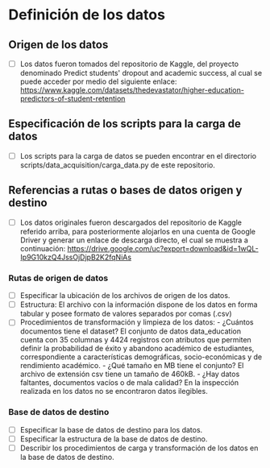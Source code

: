 # Definición de los datos

## Origen de los datos

- [ ] Los datos fueron tomados del repositorio de Kaggle, del proyecto denominado Predict students' dropout and academic success, al cual se puede acceder por medio del siguiente enlace: https://www.kaggle.com/datasets/thedevastator/higher-education-predictors-of-student-retention

## Especificación de los scripts para la carga de datos

- [ ] Los scripts para la carga de datos se pueden encontrar en el directorio scripts/data_acquisition/carga_data.py de este repositorio.

## Referencias a rutas o bases de datos origen y destino

- [ ] Los datos originales fueron descargados del repositorio de Kaggle referido arriba, para posteriormente alojarlos en una cuenta de Google Driver y generar un enlace de descarga directo, el cual se muestra a continuación: https://drive.google.com/uc?export=download&id=1wQL-Ip9G10kzQ4JssOjDjpB2K2fqNiAs

### Rutas de origen de datos

- [ ] Especificar la ubicación de los archivos de origen de los datos.
- [ ] Estructura: El archivo con la información dispone de los datos en forma tabular y posee formato de valores separados por comas (.csv)
- [ ] Procedimientos de transformación y limpieza de los datos:
      - ¿Cuántos documentos tiene el dataset?
      El conjunto de datos data_education cuenta con 35 columnas y 4424 registros con atributos que permiten definir la probabilidad de éxito y abandono académico de estudiantes, correspondiente a características demográficas, socio-económicas y de rendimiento académico.
      - ¿Qué tamaño en MB tiene el conjunto?
      El archivo de extensión csv tiene un tamaño de 460kB.
      - ¿Hay datos faltantes, documentos vacíos o de mala calidad?
      En la inspección realizada en los datos no se encontraron datos ilegibles.

### Base de datos de destino

- [ ] Especificar la base de datos de destino para los datos.
- [ ] Especificar la estructura de la base de datos de destino.
- [ ] Describir los procedimientos de carga y transformación de los datos en la base de datos de destino.
